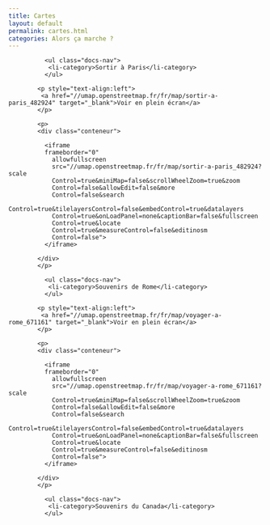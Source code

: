 ```yaml
---
title: Cartes
layout: default
permalink: cartes.html
categories: Alors ça marche ?
---
```


<div id="main" class='content'>

<!--
  Titre de la carte de Paris
-->
          
              <ul class="docs-nav">
               <li-category>Sortir à Paris</li-category>
              </ul>
       
<!--
  Fonction Plein écran pour la carte de Paris
-->

            <p style="text-align:left">
             <a href="//umap.openstreetmap.fr/fr/map/sortir-a-paris_482924" target="_blank">Voir en plein écran</a>
            </p>

<!--
  La carte de nos lieux de sorties à Paris
-->
            <p>
            <div class="conteneur">

              <iframe
              frameborder="0"
                allowfullscreen
                src="//umap.openstreetmap.fr/fr/map/sortir-a-paris_482924?scale
                Control=true&miniMap=false&scrollWheelZoom=true&zoom
                Control=false&allowEdit=false&more
                Control=false&search
                Control=true&tilelayersControl=false&embedControl=true&datalayers
                Control=true&onLoadPanel=none&captionBar=false&fullscreen
                Control=true&locate
                Control=true&measureControl=false&editinosm
                Control=false">
              </iframe>
            
            </div>
            </p>

<!--
  Titre de la carte de Rome
-->

              <ul class="docs-nav">
               <li-category>Souvenirs de Rome</li-category>
              </ul>

<!--
  Fonction Plein écran pour la carte de Rome
-->

            <p style="text-align:left">
             <a href="//umap.openstreetmap.fr/fr/map/voyager-a-rome_671161" target="_blank">Voir en plein écran</a>
            </p>

<!--
  La carte de nos lieux de sorties à Rome    http://umap.openstreetmap.fr/fr/map/voyager-a-rome_671161#14/41.8964/12.4896
-->
            <p>
            <div class="conteneur">

              <iframe
              frameborder="0"
                allowfullscreen
                src="//umap.openstreetmap.fr/fr/map/voyager-a-rome_671161?scale
                Control=true&miniMap=false&scrollWheelZoom=true&zoom
                Control=false&allowEdit=false&more
                Control=false&search
                Control=true&tilelayersControl=false&embedControl=true&datalayers
                Control=true&onLoadPanel=none&captionBar=false&fullscreen
                Control=true&locate
                Control=true&measureControl=false&editinosm
                Control=false">
              </iframe>
            
            </div>
            </p>

<!--
  Titre de la carte du Canada
-->

              <ul class="docs-nav">
               <li-category>Souvenirs du Canada</li-category>
              </ul>

</div>    
